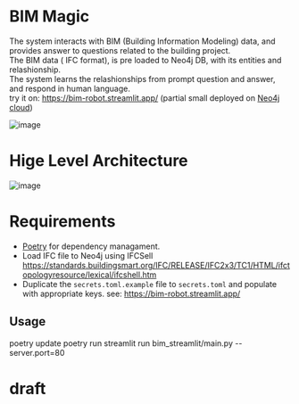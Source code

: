 # BIM Magic
The system interacts with BIM (Building Information Modeling) data, and provides answer to questions related to the building project.   
The BIM data ( IFC format), is pre loaded to Neo4j DB, with its entities and relashionship.   
The system learns the relashionships from prompt question and answer, and respond in human language.  
try it on: https://bim-robot.streamlit.app/ (partial small deployed on [Neo4j cloud](https://neo4j.com/))   

![image](https://github.com/user-attachments/assets/af44c4b8-41dc-40e4-b3f4-e3580b1ff243)

# Hige Level Architecture   
![image](https://github.com/user-attachments/assets/33266411-8136-4591-a44f-d6a2ae057fda)


# Requirements
- [Poetry](https://python-poetry.org) for dependency managament.
- Load IFC file to Neo4j using IFCSell https://standards.buildingsmart.org/IFC/RELEASE/IFC2x3/TC1/HTML/ifctopologyresource/lexical/ifcshell.htm   
- Duplicate the `secrets.toml.example` file to `secrets.toml` and populate with appropriate keys.
see: https://bim-robot.streamlit.app/

## Usage
poetry update
poetry run streamlit run bim_streamlit/main.py --server.port=80
# draft
